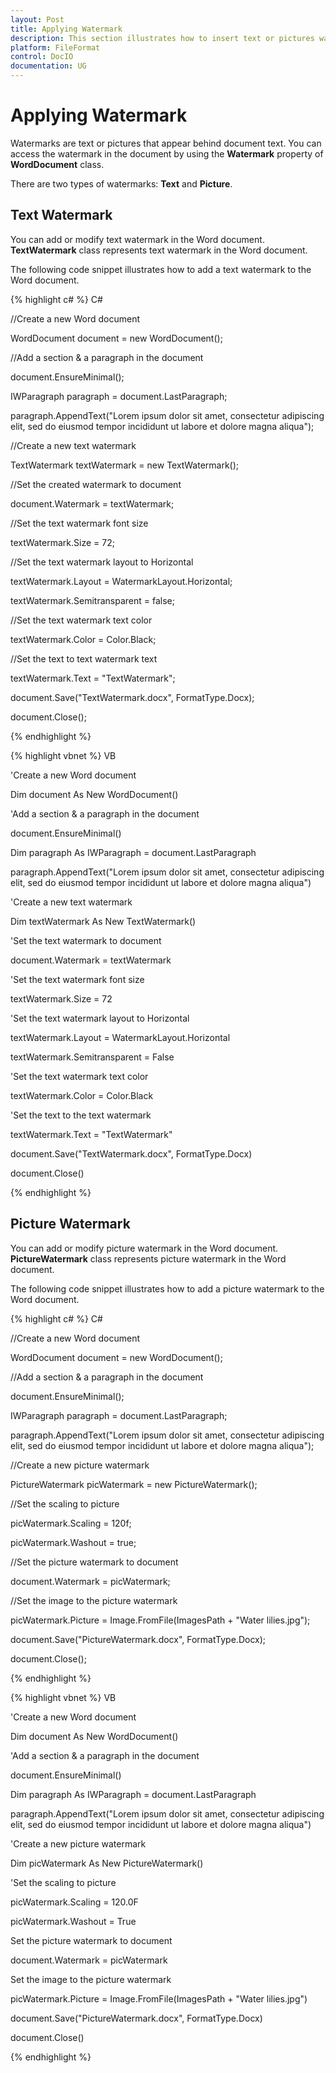 ```yaml
---
layout: Post
title: Applying Watermark
description: This section illustrates how to insert text or pictures watermark to the Word document
platform: FileFormat
control: DocIO
documentation: UG
---
```

# Applying Watermark

Watermarks are text or pictures that appear behind document text. You can access the watermark in the document by using the **Watermark** property of **WordDocument** class.

There are two types of watermarks: **Text** and **Picture**.

## Text Watermark

You can add or modify text watermark in the Word document. **TextWatermark** class represents text watermark in the Word document.

The following code snippet illustrates how to add a text watermark to the Word document.

{% highlight c# %}
C#

//Create a new Word document

WordDocument document = new WordDocument();

//Add a section & a paragraph in the document

document.EnsureMinimal();

IWParagraph paragraph = document.LastParagraph;

paragraph.AppendText("Lorem ipsum dolor sit amet, consectetur adipiscing elit, sed do eiusmod tempor incididunt ut labore et dolore magna aliqua");

//Create a new text watermark

TextWatermark textWatermark = new TextWatermark();

//Set the created watermark to document

document.Watermark = textWatermark;

//Set the text watermark font size

textWatermark.Size = 72;

//Set the text watermark layout to Horizontal

textWatermark.Layout = WatermarkLayout.Horizontal;

textWatermark.Semitransparent = false;

//Set the text watermark text color

textWatermark.Color = Color.Black;

//Set the text to text watermark text

textWatermark.Text = "TextWatermark";

document.Save("TextWatermark.docx", FormatType.Docx);

document.Close();



{% endhighlight %}

{% highlight vbnet %}
VB

'Create a new Word document

Dim document As New WordDocument()

'Add a section & a paragraph in the document

document.EnsureMinimal()

Dim paragraph As IWParagraph = document.LastParagraph

paragraph.AppendText("Lorem ipsum dolor sit amet, consectetur adipiscing elit, sed do eiusmod tempor incididunt ut labore et dolore magna aliqua")

'Create a new text watermark

Dim textWatermark As New TextWatermark()

'Set the text watermark to document

document.Watermark = textWatermark

'Set the text watermark font size

textWatermark.Size = 72

'Set the text watermark layout to Horizontal

textWatermark.Layout = WatermarkLayout.Horizontal

textWatermark.Semitransparent = False

'Set the text watermark text color

textWatermark.Color = Color.Black

'Set the text to the text watermark

textWatermark.Text = "TextWatermark"

document.Save("TextWatermark.docx", FormatType.Docx)

document.Close()



{% endhighlight %}

## Picture Watermark

You can add or modify picture watermark in the Word document. **PictureWatermark** class represents picture watermark in the Word document.

The following code snippet illustrates how to add a picture watermark to the Word document.

{% highlight c# %}
C#

//Create a new Word document

WordDocument document = new WordDocument();

//Add a section & a paragraph in the document

document.EnsureMinimal();

IWParagraph paragraph = document.LastParagraph;

paragraph.AppendText("Lorem ipsum dolor sit amet, consectetur adipiscing elit, sed do eiusmod tempor incididunt ut labore et dolore magna aliqua");

//Create a new picture watermark

PictureWatermark picWatermark = new PictureWatermark();

//Set the scaling to picture

picWatermark.Scaling = 120f;

picWatermark.Washout = true;

//Set the picture watermark to document

document.Watermark = picWatermark;

//Set the image to the picture watermark

picWatermark.Picture = Image.FromFile(ImagesPath + "Water lilies.jpg");

document.Save("PictureWatermark.docx", FormatType.Docx);

document.Close();



{% endhighlight %}

{% highlight vbnet %}
VB

'Create a new Word document

Dim document As New WordDocument()

'Add a section & a paragraph in the document

document.EnsureMinimal()

Dim paragraph As IWParagraph = document.LastParagraph

paragraph.AppendText("Lorem ipsum dolor sit amet, consectetur adipiscing elit, sed do eiusmod tempor incididunt ut labore et dolore magna aliqua")

'Create a new picture watermark

Dim picWatermark As New PictureWatermark()

'Set the scaling to picture

picWatermark.Scaling = 120.0F

picWatermark.Washout = True

Set the picture watermark to document

document.Watermark = picWatermark

Set the image to the picture watermark

picWatermark.Picture = Image.FromFile(ImagesPath + "Water lilies.jpg")

document.Save("PictureWatermark.docx", FormatType.Docx)

document.Close()



{% endhighlight %}

